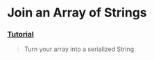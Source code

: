# Join an Array of Strings
### [Tutorial](https://designcode.io/swiftui-advanced-handbook-join-an-array-of-strings)
> Turn your array into a serialized String
